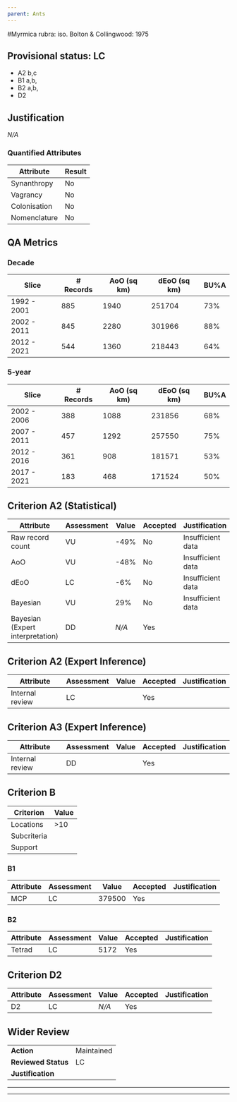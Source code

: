 ```yaml
---
parent: Ants
---
```

#Myrmica rubra: iso. Bolton & Collingwood: 1975
## Provisional status: LC
- A2 b,c
- B1 a,b, 
- B2 a,b, 
- D2

## Justification
*N/A*
### Quantified Attributes
|Attribute|Result|
|---|---|
|Synanthropy|No|
|Vagrancy|No|
|Colonisation|No|
|Nomenclature|No|
## QA Metrics
### Decade
| Slice | # Records | AoO (sq km) | dEoO (sq km) |BU%A |
|---|---|---|---|---|
|1992 - 2001|885|1940|251704|73%|
|2002 - 2011|845|2280|301966|88%|
|2012 - 2021|544|1360|218443|64%|
### 5-year
| Slice | # Records | AoO (sq km) | dEoO (sq km) |BU%A |
|---|---|---|---|---|
|2002 - 2006|388|1088|231856|68%|
|2007 - 2011|457|1292|257550|75%|
|2012 - 2016|361|908|181571|53%|
|2017 - 2021|183|468|171524|50%|
## Criterion A2 (Statistical)
|Attribute|Assessment|Value|Accepted|Justification
|---|---|---|---|---|
|Raw record count|VU|-49%|No|Insufficient data|
|AoO|VU|-48%|No|Insufficient data|
|dEoO|LC|-6%|No|Insufficient data|
|Bayesian|VU|29%|No|Insufficient data|
|Bayesian (Expert interpretation)|DD|*N/A*|Yes||
## Criterion A2 (Expert Inference)
|Attribute|Assessment|Value|Accepted|Justification
|---|---|---|---|---|
|Internal review|LC||Yes||
## Criterion A3 (Expert Inference)
|Attribute|Assessment|Value|Accepted|Justification
|---|---|---|---|---|
|Internal review|DD||Yes||
## Criterion B
|Criterion| Value|
|---|---|
|Locations|>10|
|Subcriteria||
|Support||
### B1
|Attribute|Assessment|Value|Accepted|Justification
|---|---|---|---|---|
|MCP|LC|379500|Yes||
### B2
|Attribute|Assessment|Value|Accepted|Justification
|---|---|---|---|---|
|Tetrad|LC|5172|Yes||
## Criterion D2
|Attribute|Assessment|Value|Accepted|Justification
|---|---|---|---|---|
|D2|LC|*N/A*|Yes||
## Wider Review
|  |  |
|---|---|
|**Action**|Maintained|
|**Reviewed Status**|LC|
|**Justification**||
---
 ---
 <br><br>
 
